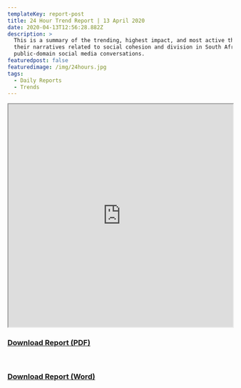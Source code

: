 ```yaml
---
templateKey: report-post
title: 24 Hour Trend Report | 13 April 2020
date: 2020-04-13T12:56:28.882Z
description: >
  This is a summary of the trending, highest impact, and most active themes and
  their narratives related to social cohesion and division in South African
  public-domain social media conversations.
featuredpost: false
featuredimage: /img/24hours.jpg
tags:
  - Daily Reports
  - Trends
---
```

<iframe src="https://drive.google.com/file/d/19mXuImiu5uq8sL69tHAdL43Nb8LMFqpB/preview" width="100%" height="500"></iframe>
<a href="https://drive.google.com/u/0/uc?id=19mXuImiu5uq8sL69tHAdL43Nb8LMFqpB&export=download" target="blank"><h3><strong>Download Report (PDF)</h3></strong></a><br> <a href="https://docs.google.com/document/d/1ZzsbNCCk4THuL7LrT9c35WwOEOxSG0aVbYFtPytp4pI/edit?usp=sharing" target="blank"><h3><strong>Download Report (Word)</h3></strong></a>